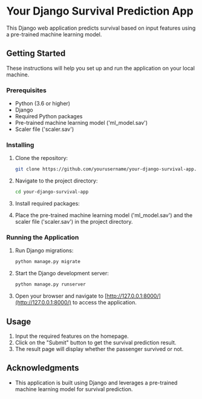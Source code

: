 # Your Django Survival Prediction App

This Django web application predicts survival based on input features using a pre-trained machine learning model.

## Getting Started

These instructions will help you set up and run the application on your local machine.

### Prerequisites

- Python (3.6 or higher)
- Django
- Required Python packages 
- Pre-trained machine learning model ('ml_model.sav')
- Scaler file ('scaler.sav')

### Installing

1. Clone the repository:

    ```bash
    git clone https://github.com/yourusername/your-django-survival-app.git
    ```

2. Navigate to the project directory:

    ```bash
    cd your-django-survival-app
    ```

3. Install required packages:


4. Place the pre-trained machine learning model ('ml_model.sav') and the scaler file ('scaler.sav') in the project directory.

### Running the Application

1. Run Django migrations:

    ```bash
    python manage.py migrate
    ```

2. Start the Django development server:

    ```bash
    python manage.py runserver
    ```

3. Open your browser and navigate to [http://127.0.0.1:8000/](http://127.0.0.1:8000/) to access the application.

## Usage

1. Input the required features on the homepage.
2. Click on the "Submit" button to get the survival prediction result.
3. The result page will display whether the passenger survived or not.

## Acknowledgments

- This application is built using Django and leverages a pre-trained machine learning model for survival prediction.
